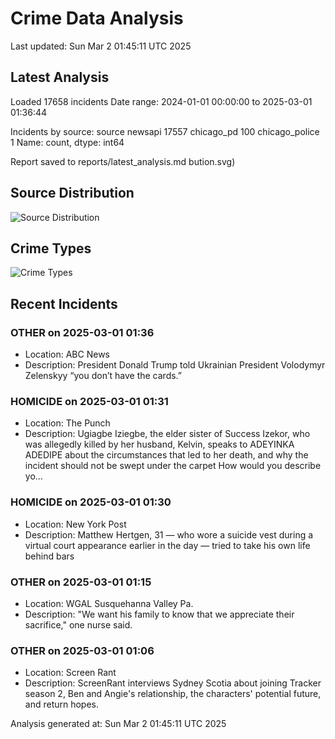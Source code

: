 # Crime Data Analysis
Last updated: Sun Mar  2 01:45:11 UTC 2025

## Latest Analysis

Loaded 17658 incidents
Date range: 2024-01-01 00:00:00 to 2025-03-01 01:36:44

Incidents by source:
source
newsapi           17557
chicago_pd          100
chicago_police        1
Name: count, dtype: int64

Report saved to reports/latest_analysis.md
bution.svg)

## Source Distribution
![Source Distribution](images/source_distribution.svg)

## Crime Types
![Crime Types](images/crime_types.svg)

## Recent Incidents

### OTHER on 2025-03-01 01:36
- Location: ABC News
- Description: President Donald Trump told Ukrainian President Volodymyr Zelenskyy “you don’t have the cards.”


### HOMICIDE on 2025-03-01 01:31
- Location: The Punch
- Description: Ugiagbe Iziegbe, the elder sister of Success Izekor, who was allegedly killed by her husband, Kelvin, speaks to ADEYINKA ADEDIPE about the circumstances that led to her death, and why the incident should not be swept under the carpet How would you describe yo…


### HOMICIDE on 2025-03-01 01:30
- Location: New York Post
- Description: Matthew Hertgen, 31 — who wore a suicide vest during a virtual court appearance earlier in the day — tried to take his own life behind bars


### OTHER on 2025-03-01 01:15
- Location: WGAL Susquehanna Valley Pa.
- Description: "We want his family to know that we appreciate their sacrifice," one nurse said.


### OTHER on 2025-03-01 01:06
- Location: Screen Rant
- Description: ScreenRant interviews Sydney Scotia about joining Tracker season 2, Ben and Angie's relationship, the characters' potential future, and return hopes.

Analysis generated at: Sun Mar  2 01:45:11 UTC 2025
